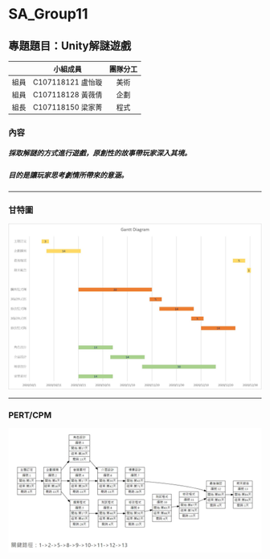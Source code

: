 # SA_Group11
## 專題題目：Unity解謎遊戲
| | 小組成員 | 團隊分工 |
| :-----:| :-----:| :-----:|
|組員| C107118121 盧怡璇|美術|
|組員| C107118128 黃薇倩|企劃|
|組長| C107118150 梁家菁|程式|
### 內容
##### 採取解謎的方式進行遊戲，原創性的故事帶玩家深入其境。
##### 目的是讓玩家思考劇情所帶來的意涵。
***
### 甘特圖
![Gantt Diagram](gantt.jpg "Gantt Diagram")
***
### PERT/CPM
![PERT/CPM](PERT.jpg "PERT/CPM")





